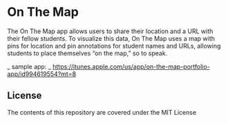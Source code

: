 # On The Map

The On The Map app allows users to share their location and a URL with their fellow students. To visualize this data, On The Map uses a map with pins for location and pin annotations for student names and URLs, allowing students to place themselves “on the map,” so to speak.

_ sample app: _
https://itunes.apple.com/us/app/on-the-map-portfolio-app/id994619554?mt=8

## License
The contents of this repository are covered under the MIT License
